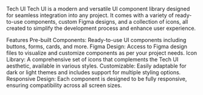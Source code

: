Tech UI
Tech UI is a modern and versatile UI component library designed for seamless integration into any project. It comes with a variety of ready-to-use components, custom Figma designs, and a collection of icons, all created to simplify the development process and enhance user experience.

Features
Pre-built Components: Ready-to-use UI components including buttons, forms, cards, and more.
Figma Design: Access to Figma design files to visualize and customize components as per your project needs.
Icon Library: A comprehensive set of icons that complements the Tech UI aesthetic, available in various styles.
Customizable: Easily adaptable for dark or light themes and includes support for multiple styling options.
Responsive Design: Each component is designed to be fully responsive, ensuring compatibility across all screen sizes.
